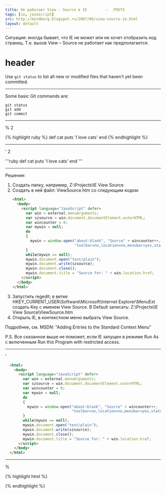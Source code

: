 ```yaml
---
title: Не работает View - Source в IE        -- _POSTS
tags: [ie, javascript]
src: http://mindberg.blogspot.ru/2007/06/view-source-ie.html
layout: default
---
```

Ситуация: иногда бывает, что IE не может или не хочет отобразить код страниц. Т.е. вызов View – Source  не работает как предполагается.

# header

Use `git status` to list all new or modified files that haven't yet been committed.

<hr/>

Some basic Git commands are:
```
git status
git add
git commit
```

<hr/>
% 2
<br/>


{% highlight ruby %}
def cat
  puts 'I love cats'
end
{% endhighlight %}

<hr/>

' 2
<br/>

'''ruby
def cat
  puts 'I love cats'
end
'''



<hr/>

Решение:
<ol>
  <li>Создать папку, например, Z:\Projects\IE View Source</li>
  <li>Создать в ней файл: ViewSource.htm со следующим кодом:  
   
  ```html
  <html>
    <body>
      <script language="JavaScript" defer>
        var win = external.menuArguments;
        var szsource = win.document.documentElement.outerHTML;
        var wincounter = 0;
        var mywin = null;
        do
        {
          mywin = window.open("about:blank", "Source" + wincounter++,        
                              "toolbar=no,location=no,menubar=yes,status=yes,scrollbars=yes,resizable=yes");
        }
        while(mywin == null);
        mywin.document.open("text/plain");
        mywin.document.write(szsource);
        mywin.document.close();
        mywin.document.title = "Source for: " + win.location.href;
      </script>
    </body>
  </html>
  ```
  </li>
</ol>  
<ol start="3"> 
  <li>Запустить regedit; в ветке  HKEY_CURRENT_USER\Software\Microsoft\Internet Explorer\MenuExt создать Key с именем 
View Source. В Default записать: Z:\Projects\IE View Source\ViewSource.htm</li>
  <li>Открыть IE, в контекстном меню выбрать View Source.</li>
</ol>
Подробнее, см. MSDN: "Adding Entries to the Standard Context Menu"

P.S.
Все сказанное выше не поможет, если IE запущен в режиме Run As с включенным Run this Program with restricted access.


<hr />

' <br/>

```html
  <html>
    <body>
      <script language="JavaScript" defer>
        var win = external.menuArguments;
        var szsource = win.document.documentElement.outerHTML;
        var wincounter = 0;
        var mywin = null;
        do
        {
          mywin = window.open("about:blank", "Source" + wincounter++,        
                              "toolbar=no,location=no,menubar=yes,status=yes,scrollbars=yes,resizable=yes");
        }
        while(mywin == null);
        mywin.document.open("text/plain");
        mywin.document.write(szsource);
        mywin.document.close();
        mywin.document.title = "Source for: " + win.location.href;
      </script>
    </body>
  </html>
  ```


<hr />

% <br/>

{% highlight html %}

  <html>
    <body>
      <script language="JavaScript" defer>
        var win = external.menuArguments;
        var szsource = win.document.documentElement.outerHTML;
        var wincounter = 0;
        var mywin = null;
        do
        {
          mywin = window.open("about:blank", "Source" + wincounter++,        
                              "toolbar=no,location=no,menubar=yes,status=yes,scrollbars=yes,resizable=yes");
        }
        while(mywin == null);
        mywin.document.open("text/plain");
        mywin.document.write(szsource);
        mywin.document.close();
        mywin.document.title = "Source for: " + win.location.href;
      </script>
    </body>
  </html>
{% endhighlight %}

